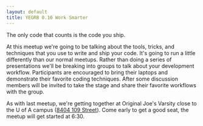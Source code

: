 ```yaml
---
layout: default
title: YEGRB 0.10 Work Smarter
---
```


The only code that counts is the code you ship.

At this meetup we're going to be talking about the tools, tricks, and techniques that you use to write and ship your code.  It's going to run a little differently than our normal meetups.  Rather than doing a series of presentations we'll be breaking into groups to talk about your development workflow.  Participants are encouraged to bring their laptops and demonstrate their favorite coding techniques.  After some discussion members will be invited to take the stage and share their favorite workflows with the group.

As with last meetup, we're getting together at Original Joe's Varsity close to the U of A campus ([8404 109 Street](http://goo.gl/maps/YJNv)).  Come early to get a good seat, the meetup will get started at 6:30.
